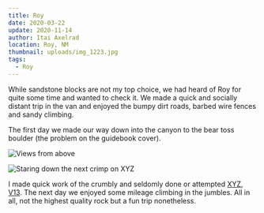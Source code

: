 ```yaml
---
title: Roy
date: 2020-03-22
update: 2020-11-14
author: Itai Axelrad
location: Roy, NM
thumbnail: uploads/img_1223.jpg
tags:
  - Roy
---
```

While sandstone blocks are not my top choice, we had heard of Roy for quite some time and wanted to check it. We made a quick and socially distant trip in the van and enjoyed the bumpy dirt roads, barbed wire fences and sandy climbing. 

The first day we made our way down into the canyon to the bear toss boulder (the problem on the guidebook cover).

![Views from above](uploads/img_1223.jpg)

![Staring down the next crimp on XYZ](uploads/img_2335.jpg)

I made quick work of the crumbly and seldomly done or attempted [XYZ, V13](https://www.youtube.com/watch?v=9g0uIdfNimw). The next day we enjoyed some mileage climbing in the jumbles. All in all, not the highest quality rock but a fun trip nonetheless.